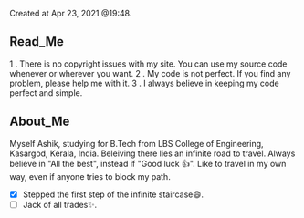 Created at Apr 23, 2021 @19:48.

## Read_Me
1 . There is no copyright issues with my site. You can use my source code whenever or wherever you want.
2 . My code is not perfect. If you find any problem, please help me with it.
3 . I always believe in keeping my code perfect and simple.



## About_Me
Myself Ashik, studying for B.Tech from LBS College of Engineering, Kasargod, Kerala, India. Beleiving there lies an infinite road to travel. Always believe in "All the best", instead if "Good luck :+1:". Like to travel in my own way, even if anyone tries to block my path.

- [x] Stepped the first step of the infinite staircase:smile:. 
- [ ] Jack of all trades:sparkles:.
